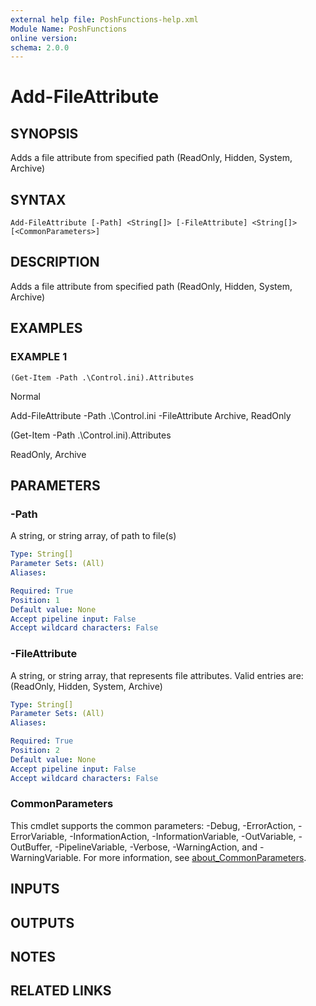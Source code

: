 ```yaml
---
external help file: PoshFunctions-help.xml
Module Name: PoshFunctions
online version:
schema: 2.0.0
---
```


# Add-FileAttribute

## SYNOPSIS
Adds  a file attribute from specified path (ReadOnly, Hidden, System, Archive)

## SYNTAX

```
Add-FileAttribute [-Path] <String[]> [-FileAttribute] <String[]> [<CommonParameters>]
```

## DESCRIPTION
Adds a file attribute from specified path (ReadOnly, Hidden, System, Archive)

## EXAMPLES

### EXAMPLE 1
```
(Get-Item -Path .\Control.ini).Attributes
```

Normal

Add-FileAttribute -Path .\Control.ini -FileAttribute Archive, ReadOnly

(Get-Item -Path .\Control.ini).Attributes

ReadOnly, Archive

## PARAMETERS

### -Path
A string, or string array, of path to file(s)

```yaml
Type: String[]
Parameter Sets: (All)
Aliases:

Required: True
Position: 1
Default value: None
Accept pipeline input: False
Accept wildcard characters: False
```

### -FileAttribute
A string, or string array, that represents file attributes.
Valid entries are: (ReadOnly, Hidden, System, Archive)

```yaml
Type: String[]
Parameter Sets: (All)
Aliases:

Required: True
Position: 2
Default value: None
Accept pipeline input: False
Accept wildcard characters: False
```

### CommonParameters
This cmdlet supports the common parameters: -Debug, -ErrorAction, -ErrorVariable, -InformationAction, -InformationVariable, -OutVariable, -OutBuffer, -PipelineVariable, -Verbose, -WarningAction, and -WarningVariable. For more information, see [about_CommonParameters](http://go.microsoft.com/fwlink/?LinkID=113216).

## INPUTS

## OUTPUTS

## NOTES

## RELATED LINKS
